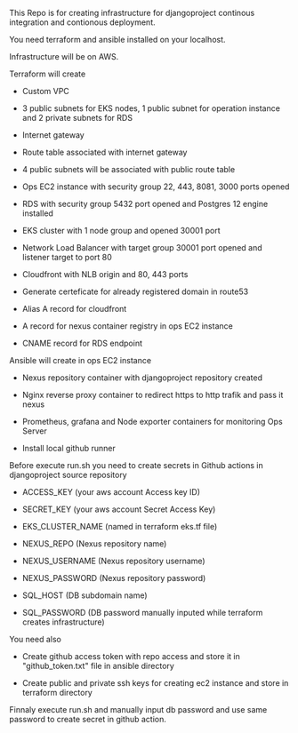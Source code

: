 This Repo is for creating infrastructure for djangoproject continous integration and contionous deployment.

You need terraform and ansible installed on your localhost.

Infrastructure will be on AWS. 

Terraform will create

  - Custom VPC

  - 3 public subnets for EKS nodes, 1 public subnet for operation instance and 2 private subnets for RDS

  - Internet gateway

  - Route table associated with internet gateway

  - 4 public subnets will be associated with public route table

  - Ops EC2 instance with security group 22, 443, 8081, 3000 ports opened

  - RDS with security group 5432 port opened and Postgres 12 engine installed

  - EKS cluster with 1 node group and opened 30001 port

  - Network Load Balancer with target group 30001 port opened and listener target to port 80

  - Cloudfront with NLB origin and 80, 443 ports

  - Generate certeficate for already registered domain in route53

  - Alias A record for cloudfront

  - A record for nexus container registry in ops EC2 instance

  - CNAME record for RDS endpoint

Ansible will create in ops EC2 instance

  - Nexus repository container with djangoproject repository created
  
  - Nginx reverse proxy container to redirect https to http trafik and pass it nexus
  
  - Prometheus, grafana and Node exporter containers for monitoring Ops Server
  
  - Install local github runner

Before execute run.sh you need to create secrets in Github actions in djangoproject source repository
  
  - ACCESS_KEY (your aws account Access key ID)
  
  - SECRET_KEY (your aws account Secret Access Key)

  - EKS_CLUSTER_NAME (named in terraform eks.tf file)
  
  - NEXUS_REPO (Nexus repository name)
  
  - NEXUS_USERNAME (Nexus repository username)
  
  - NEXUS_PASSWORD (Nexus repository password)
  
  - SQL_HOST (DB subdomain name)
  
  - SQL_PASSWORD (DB password manually inputed while terraform creates infrastructure) 

You need also

- Create github access token with repo access and store it in "github_token.txt" file in ansible directory

- Create public and private ssh keys for creating ec2 instance and store in terraform directory

Finnaly execute run.sh and manually input db password and use same password to create secret in github action.

